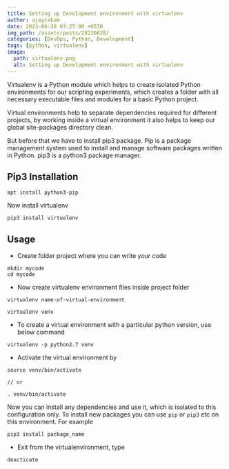 ```yaml
---   
title: Setting up Development environment with virtualenv
author: ajaytekam   
date: 2023-06-28 03:25:00 +0530   
img_path: /assets/posts/20230628/   
categories: [DevOps, Python, Development]    
tags: [python, virtualenv]  
image:
  path: virtualenv.png   
  alt: Setting up Development environment with virtualenv
---    
```


Virtualenv is a Python module which helps to create isolated Python environments for our scripting experiments, which creates a folder with all necessary executable files and modules for a basic Python project.    

Virtual environments help to separate dependencies required for different projects, by working inside a virtual environment it also helps to keep our global site-packages directory clean.   

But before that we have to install pip3 package. Pip is a package management system used to install and manage software packages written in Python. pip3 is a python3 package manager.    

## Pip3 Installation  


```shell  
apt install python3-pip 
```  

Now install virtualenv  

```shell  
pip3 install virtualenv 
```    

## Usage  

* Create folder project where you can write your code  

```shell  
mkdir mycode
cd mycode  
```   

* Now create virtualenv environment files inside project folder  

```shell   
virtualenv name-of-virtual-environment
```  

```shell  
virtualenv venv  
```   

* To create a virtual environment with a particular python version, use below command  

```shell  
virtualenv -p python2.7 venv
```  

* Activate the virtual environment by  

```shell  
source venv/bin/activate  

// or 

. venv/bin/activate  
```  

Now you can install any dependencies and use it, which is isolated to this configuration only. To install new packages you can use `pip` or `pip3` etc on this environment. For example 

```shell  
pip3 install package_name
```  

* Exit from the virtualenvironment, type  

```shell   
deacticate
```  
